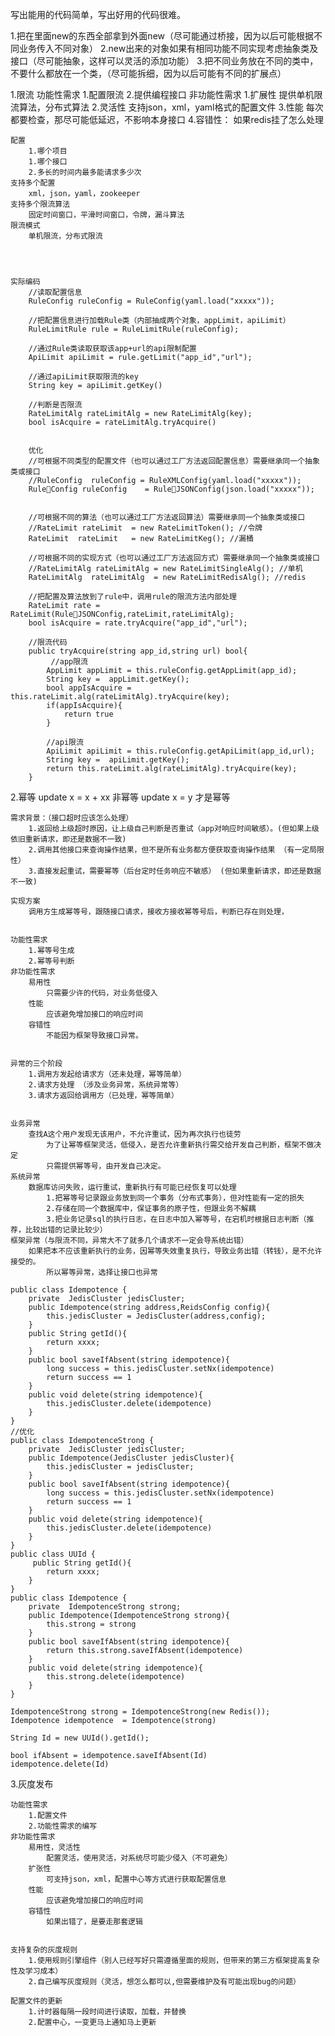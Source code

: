 写出能用的代码简单，写出好用的代码很难。

1.把在里面new的东西全部拿到外面new（尽可能通过桥接，因为以后可能根据不同业务传入不同对象）
2.new出来的对象如果有相同功能不同实现考虑抽象类及接口（尽可能抽象，这样可以灵活的添加功能）
3.把不同业务放在不同的类中，不要什么都放在一个类，（尽可能拆细，因为以后可能有不同的扩展点）


1.限流
    功能性需求
        1.配置限流
        2.提供编程接口
    非功能性需求
        1.扩展性
            提供单机限流算法，分布式算法
        2.灵活性
            支持json，xml，yaml格式的配置文件
        3.性能
            每次都要检查，那尽可能低延迟，不影响本身接口
        4.容错性：
            如果redis挂了怎么处理

    
    
    配置
        1.哪个项目
        1.哪个接口
        2.多长的时间内最多能请求多少次
    支持多个配置
        xml，json，yaml，zookeeper
    支持多个限流算法
        固定时间窗口，平滑时间窗口，令牌，漏斗算法
    限流模式
        单机限流，分布式限流




    实际编码
        //读取配置信息
        RuleConfig ruleConfig = RuleConfig(yaml.load("xxxxx"));

        //把配置信息进行加载Rule类（内部抽成两个对象，appLimit，apiLimit）
        RuleLimitRule rule = RuleLimitRule(ruleConfig);

        //通过Rule类读取获取该app+url的api限制配置
        ApiLimit apiLimit = rule.getLimit("app_id","url");

        //通过apiLimit获取限流的key
        String key = apiLimit.getKey()

        //判断是否限流
        RateLimitAlg rateLimitAlg = new RateLimitAlg(key);
        bool isAcquire = rateLimitAlg.tryAcquire()


        优化
        //可根据不同类型的配置文件（也可以通过工厂方法返回配置信息）需要继承同一个抽象类或接口
        //RuleConfig  ruleConfig = RuleXMLConfig(yaml.load("xxxxx"));
        RuleConfig ruleConfig    = RuleJSONConfig(json.load("xxxxx"));


        //可根据不同的算法（也可以通过工厂方法返回算法）需要继承同一个抽象类或接口
        //RateLimit rateLimit  = new RateLimitToken(); //令牌
        RateLimit  rateLimit   = new RateLimitKeg(); //漏桶

        //可根据不同的实现方式（也可以通过工厂方法返回方式）需要继承同一个抽象类或接口
        //RateLimitAlg rateLimitAlg = new RateLimitSingleAlg(); //单机
        RateLimitAlg  rateLimitAlg  = new RateLimitRedisAlg(); //redis

        //把配置及算法放到了rule中，调用rule的限流方法内部处理
        RateLimit rate = RateLimit(RuleJSONConfig,rateLimit,rateLimitAlg);
        bool isAcquire = rate.tryAcquire("app_id","url");

        //限流代码
        public tryAcquire(string app_id,string url) bool{
             //app限流
            AppLimit appLimit = this.ruleConfig.getAppLimit(app_id);
            String key =  appLimit.getKey();
            bool appIsAcquire =  this.rateLimit.alg(rateLimitAlg).tryAcquire(key);
            if(appIsAcquire){
                return true
            }

            //api限流
            ApiLimit apiLimit = this.ruleConfig.getApiLimit(app_id,url);
            String key =  apiLimit.getKey();
            return this.rateLimit.alg(rateLimitAlg).tryAcquire(key);
        }
        








2.幂等
    update x = x + xx 非幂等
    update x = y 才是幂等

    需求背景：（接口超时应该怎么处理）
        1.返回给上级超时原因，让上级自己判断是否重试（app对响应时间敏感）。(但如果上级依旧重新请求，即还是数据不一致)
        2.调用其他接口来查询操作结果，但不是所有业务都方便获取查询操作结果 （有一定局限性）
        3.直接发起重试，需要幂等（后台定时任务响应不敏感） (但如果重新请求，即还是数据不一致)

    实现方案
        调用方生成幂等号，跟随接口请求，接收方接收幂等号后，判断已存在则处理，
    
    
    功能性需求
        1.幂等号生成
        2.幂等号判断
    非功能性需求
        易用性
            只需要少许的代码，对业务低侵入
        性能
            应该避免增加接口的响应时间
        容错性
            不能因为框架导致接口异常。
            

    异常的三个阶段
        1.调用方发起给请求方（还未处理，幂等简单）
        2.请求方处理 （涉及业务异常，系统异常等）
        3.请求方返回给调用方（已处理，幂等简单）


    业务异常
        查找A这个用户发现无该用户，不允许重试，因为再次执行也徒劳
            为了让幂等框架灵活，低侵入，是否允许重新执行需交给开发自己判断，框架不做决定
            只需提供幂等号，由开发自己决定。
    系统异常
        数据库访问失败，运行重试，重新执行有可能已经恢复可以处理
            1.把幂等号记录跟业务放到同一个事务（分布式事务），但对性能有一定的损失
            2.存储在同一个数据库中，保证事务的原子性，但跟业务不解耦
            3.把业务记录sql的执行日志，在日志中加入幂等号，在宕机时根据日志判断（推荐，比较出错的记录比较少）
    框架异常（与限流不同，异常大不了就多几个请求不一定会导系统出错）
        如果把本不应该重新执行的业务，因幂等失效重复执行，导致业务出错（转钱），是不允许接受的。
            所以幂等异常，选择让接口也异常

    public class Idempotence {
        private  JedisCluster jedisCluster;
        public Idempotence(string address,ReidsConfig config){
            this.jedisCluster = JedisCluster(address,config);
        }
        public String getId(){
            return xxxx;
        }
        public bool saveIfAbsent(string idempotence){
            long success = this.jedisCluster.setNx(idempotence)
            return success == 1
        }
        public void delete(string idempotence){
            this.jedisCluster.delete(idempotence)
        }
    }
    //优化
    public class IdempotenceStrong {
        private  JedisCluster jedisCluster;
        public Idempotence(JedisCluster jedisCluster){
            this.jedisCluster = jedisCluster;
        }
        public bool saveIfAbsent(string idempotence){
            long success = this.jedisCluster.setNx(idempotence)
            return success == 1
        }
        public void delete(string idempotence){
            this.jedisCluster.delete(idempotence)
        }
    }
    public class UUId {
         public String getId(){
            return xxxx;
        }
    }
    public class Idempotence {
        private  IdempotenceStrong strong;
        public Idempotence(IdempotenceStrong strong){
            this.strong = strong
        }
        public bool saveIfAbsent(string idempotence){
            return this.strong.saveIfAbsent(idempotence)
        }
        public void delete(string idempotence){
            this.strong.delete(idempotence)
        }
    }

    IdempotenceStrong strong = IdempotenceStrong(new Redis());
    Idempotence idempotence  = Idempotence(strong)

    String Id = new UUId().getId();

    bool ifAbsent = idempotence.saveIfAbsent(Id)
    idempotence.delete(Id)

    




3.灰度发布

    功能性需求
        1.配置文件
        2.功能性需求的编写
    非功能性需求
        易用性，灵活性
            配置灵活，使用灵活，对系统尽可能少侵入（不可避免）
        扩张性
            可支持json，xml，配置中心等方式进行获取配置信息
        性能
            应该避免增加接口的响应时间
        容错性
            如果出错了，是要走那套逻辑
        

    支持复杂的灰度规则
        1.使用规则引擎组件（别人已经写好只需遵循里面的规则，但带来的第三方框架提高复杂性及学习成本）
        2.自己编写灰度规则（灵活，想怎么都可以,但需要维护及有可能出现bug的问题）

    配置文件的更新
        1.计时器每隔一段时间进行读取，加载，并替换
        2.配置中心，一变更马上通知马上更新
    
    
   